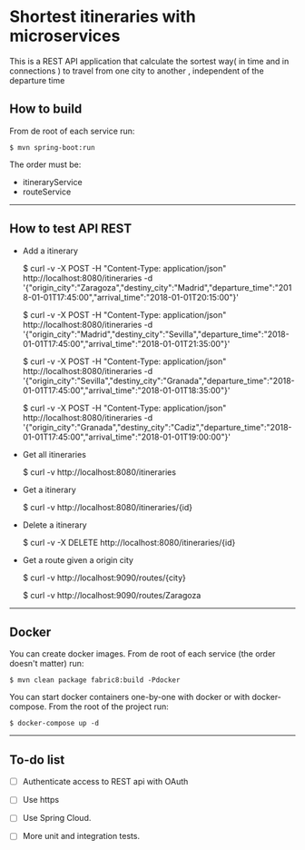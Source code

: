 # Shortest itineraries with microservices

This is a REST API application that calculate the sortest way( in time and in
connections ) to travel from one city to another , independent of the departure time

## How to build

From de root of each service run:

    $ mvn spring-boot:run
    
The order must be:
- itineraryService
- routeService

---

## How to test API REST

* Add a itinerary

    $ curl -v -X POST -H "Content-Type: application/json" http://localhost:8080/itineraries -d '{"origin_city":"Zaragoza","destiny_city":"Madrid","departure_time":"2018-01-01T17:45:00","arrival_time":"2018-01-01T20:15:00"}'
    
    $ curl -v -X POST -H "Content-Type: application/json" http://localhost:8080/itineraries -d   
'{"origin_city":"Madrid","destiny_city":"Sevilla","departure_time":"2018-01-01T17:45:00","arrival_time":"2018-01-01T21:35:00"}'

    $ curl -v -X POST -H "Content-Type: application/json" http://localhost:8080/itineraries -d   
'{"origin_city":"Sevilla","destiny_city":"Granada","departure_time":"2018-01-01T17:45:00","arrival_time":"2018-01-01T18:35:00"}'

  $ curl -v -X POST -H "Content-Type: application/json" http://localhost:8080/itineraries -d   
'{"origin_city":"Granada","destiny_city":"Cadiz","departure_time":"2018-01-01T17:45:00","arrival_time":"2018-01-01T19:00:00"}'


* Get all itineraries

    $ curl -v http://localhost:8080/itineraries

* Get a itinerary

    $ curl -v http://localhost:8080/itineraries/{id}

* Delete a itinerary

    $ curl -v -X DELETE http://localhost:8080/itineraries/{id}

* Get a route given a origin city
  
  $ curl -v http://localhost:9090/routes/{city}
  
  $ curl -v http://localhost:9090/routes/Zaragoza

---

## Docker

You can create docker images. From de root of each service (the order doesn't matter) run:

    $ mvn clean package fabric8:build -Pdocker
    
You can start docker containers one-by-one with docker or with docker-compose. From the root of the project run:

    $ docker-compose up -d
    
---

## To-do list

- [ ] Authenticate access to REST api with OAuth
- [ ] Use https
- [ ] Use Spring Cloud.
- [ ] More unit and integration tests.

